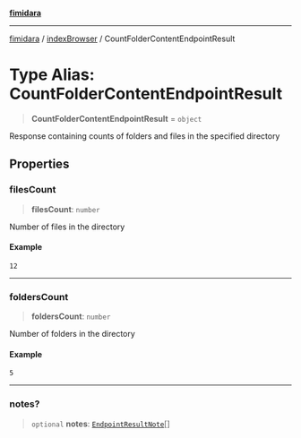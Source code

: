 [**fimidara**](../../README.md)

***

[fimidara](../../modules.md) / [indexBrowser](../README.md) / CountFolderContentEndpointResult

# Type Alias: CountFolderContentEndpointResult

> **CountFolderContentEndpointResult** = `object`

Response containing counts of folders and files in the specified directory

## Properties

### filesCount

> **filesCount**: `number`

Number of files in the directory

#### Example

```
12
```

***

### foldersCount

> **foldersCount**: `number`

Number of folders in the directory

#### Example

```
5
```

***

### notes?

> `optional` **notes**: [`EndpointResultNote`](EndpointResultNote.md)[]
